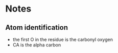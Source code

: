 # Notes

## Atom identification

-   the first O in the residue is the carbonyl oxygen
-   CA is the alpha carbon

